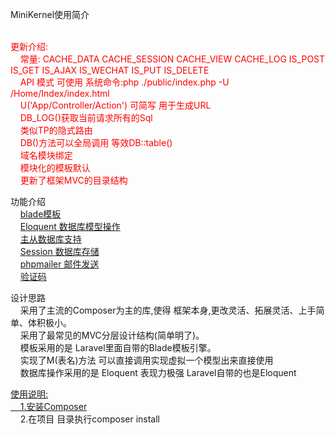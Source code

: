 MiniKernel使用简介</h1>

<p style="color:red;"><br>更新介绍:<br>
&nbsp;&nbsp;&nbsp;&nbsp;常量: CACHE_DATA CACHE_SESSION CACHE_VIEW CACHE_LOG IS_POST IS_GET IS_AJAX IS_WECHAT IS_PUT IS_DELETE<br>
&nbsp;&nbsp;&nbsp;&nbsp;API 模式 可使用 系统命令:php ./public/index.php -U /Home/Index/index.html<br>
&nbsp;&nbsp;&nbsp;&nbsp;U('App/Controller/Action') 可简写 用于生成URL<br>
&nbsp;&nbsp;&nbsp;&nbsp;DB_LOG()获取当前请求所有的Sql<br>
&nbsp;&nbsp;&nbsp;&nbsp;类似TP的隐式路由<br>
&nbsp;&nbsp;&nbsp;&nbsp;DB()方法可以全局调用 等效DB::table()<br>
&nbsp;&nbsp;&nbsp;&nbsp;域名模块绑定<br>
&nbsp;&nbsp;&nbsp;&nbsp;模块化的模板默认<br>
&nbsp;&nbsp;&nbsp;&nbsp;更新了框架MVC的目录结构<br></p>


<p>功能介绍<br>
&nbsp;&nbsp;&nbsp;&nbsp;<a target="new" href="http://www.jianshu.com/p/7d65f9eb94be">blade模板</a><br>
&nbsp;&nbsp;&nbsp;&nbsp;<a target="new" href="https://laravel.com/api/5.4/Illuminate/Database/Eloquent/Builder.html">Eloquent 数据库模型操作</a><br>
&nbsp;&nbsp;&nbsp;&nbsp;<a target="new" href="https://github.com/itxiao6/MinKernel/wiki/%E4%B8%BB%E4%BB%8E%E6%95%B0%E6%8D%AE%E5%BA%93%E6%94%AF%E6%8C%81">主从数据库支持</a><br>
&nbsp;&nbsp;&nbsp;&nbsp;<a target="new" href="https://github.com/itxiao6/MinKernel/wiki/Session-%E6%95%B0%E6%8D%AE%E5%BA%93%E5%AD%98%E5%82%A8">Session 数据库存储</a><br>
&nbsp;&nbsp;&nbsp;&nbsp;<a target="new" href="https://github.com/itxiao6/MinKernel/wiki/%E9%82%AE%E4%BB%B6%E5%8F%91%E9%80%81">phpmailer 邮件发送</a><br>
&nbsp;&nbsp;&nbsp;&nbsp;<a target="new" href="https://github.com/itxiao6/MinKernel/wiki/%E9%AA%8C%E8%AF%81%E7%A0%81">验证码</a><br></p>

<p>设计思路<br>
&nbsp;&nbsp;&nbsp;&nbsp;采用了主流的Composer为主的库,使得 框架本身,更改灵活、拓展灵活、上手简单、体积极小。<br>
&nbsp;&nbsp;&nbsp;&nbsp;采用了最常见的MVC分层设计结构(简单明了)。<br>
&nbsp;&nbsp;&nbsp;&nbsp;模板采用的是 Laravel里面自带的Blade模板引擎。<br>
&nbsp;&nbsp;&nbsp;&nbsp;实现了M(表名)方法 可以直接调用实现虚拟一个模型出来直接使用<br>
&nbsp;&nbsp;&nbsp;&nbsp;数据库操作采用的是 Eloquent 表现力极强 Laravel自带的也是Eloquent<br></p>

<a href="https://github.com/itxiao6/MinKernel/wiki/%E5%AE%89%E8%A3%85%E9%85%8D%E7%BD%AE"><p>使用说明:<br>
&nbsp;&nbsp;&nbsp;&nbsp;1.安装Composer</a><br>
&nbsp;&nbsp;&nbsp;&nbsp;2.在项目 目录执行composer install<br></p></a>
